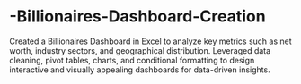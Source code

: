 # -Billionaires-Dashboard-Creation
Created a Billionaires Dashboard in Excel to analyze key metrics such as net worth, industry sectors, and geographical distribution. Leveraged data cleaning, pivot tables, charts, and conditional formatting to design interactive and visually appealing dashboards for data-driven insights.
